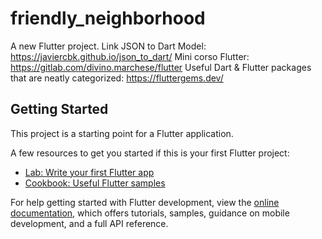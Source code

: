# friendly_neighborhood

A new Flutter project.
Link JSON to Dart Model: https://javiercbk.github.io/json_to_dart/
Mini corso Flutter: https://gitlab.com/divino.marchese/flutter
Useful Dart & Flutter packages that are neatly categorized: https://fluttergems.dev/

## Getting Started

This project is a starting point for a Flutter application.

A few resources to get you started if this is your first Flutter project:

- [Lab: Write your first Flutter app](https://docs.flutter.dev/get-started/codelab)
- [Cookbook: Useful Flutter samples](https://docs.flutter.dev/cookbook)

For help getting started with Flutter development, view the
[online documentation](https://docs.flutter.dev/), which offers tutorials,
samples, guidance on mobile development, and a full API reference.

